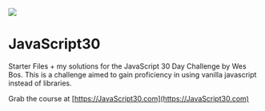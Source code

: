 ﻿![](https://javascript30.com/images/JS3-social-share.png)

# JavaScript30

Starter Files + my solutions for the JavaScript 30 Day Challenge by Wes Bos. This is a challenge aimed to gain proficiency in using vanilla javascript instead of libraries. 


Grab the course at [https://JavaScript30.com](https://JavaScript30.com)

